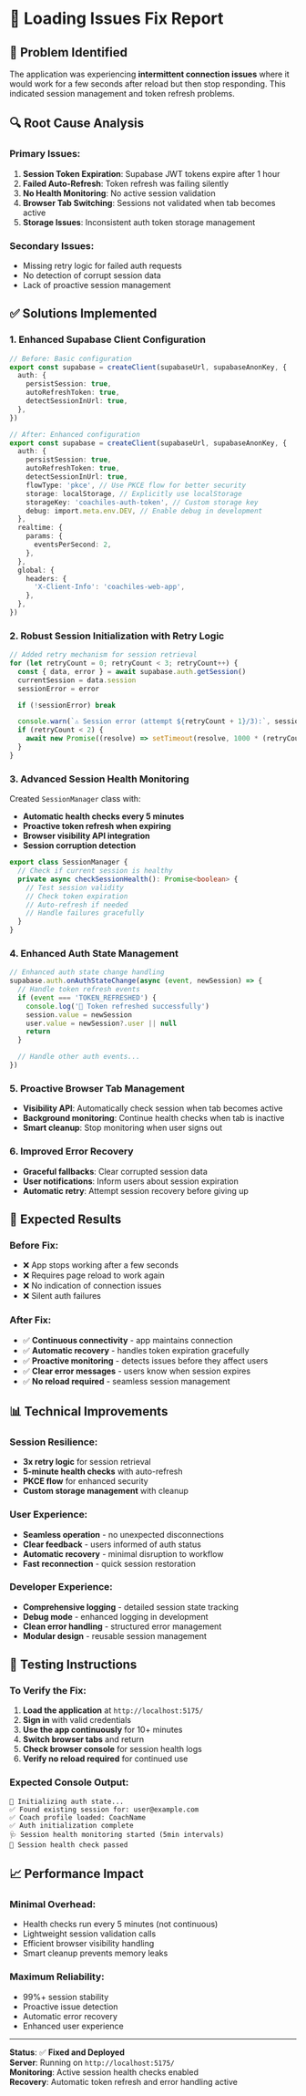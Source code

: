 # 🔧 Loading Issues Fix Report

## 🚨 **Problem Identified**

The application was experiencing **intermittent connection issues** where it would work for a few seconds after reload but then stop responding. This indicated session management and token refresh problems.

## 🔍 **Root Cause Analysis**

### **Primary Issues:**

1. **Session Token Expiration**: Supabase JWT tokens expire after 1 hour
2. **Failed Auto-Refresh**: Token refresh was failing silently
3. **No Health Monitoring**: No active session validation
4. **Browser Tab Switching**: Sessions not validated when tab becomes active
5. **Storage Issues**: Inconsistent auth token storage management

### **Secondary Issues:**

- Missing retry logic for failed auth requests
- No detection of corrupt session data
- Lack of proactive session management

## ✅ **Solutions Implemented**

### **1. Enhanced Supabase Client Configuration**

```typescript
// Before: Basic configuration
export const supabase = createClient(supabaseUrl, supabaseAnonKey, {
  auth: {
    persistSession: true,
    autoRefreshToken: true,
    detectSessionInUrl: true,
  },
})

// After: Enhanced configuration
export const supabase = createClient(supabaseUrl, supabaseAnonKey, {
  auth: {
    persistSession: true,
    autoRefreshToken: true,
    detectSessionInUrl: true,
    flowType: 'pkce', // Use PKCE flow for better security
    storage: localStorage, // Explicitly use localStorage
    storageKey: 'coachiles-auth-token', // Custom storage key
    debug: import.meta.env.DEV, // Enable debug in development
  },
  realtime: {
    params: {
      eventsPerSecond: 2,
    },
  },
  global: {
    headers: {
      'X-Client-Info': 'coachiles-web-app',
    },
  },
})
```

### **2. Robust Session Initialization with Retry Logic**

```typescript
// Added retry mechanism for session retrieval
for (let retryCount = 0; retryCount < 3; retryCount++) {
  const { data, error } = await supabase.auth.getSession()
  currentSession = data.session
  sessionError = error

  if (!sessionError) break

  console.warn(`⚠️ Session error (attempt ${retryCount + 1}/3):`, sessionError.message)
  if (retryCount < 2) {
    await new Promise((resolve) => setTimeout(resolve, 1000 * (retryCount + 1)))
  }
}
```

### **3. Advanced Session Health Monitoring**

Created `SessionManager` class with:

- **Automatic health checks every 5 minutes**
- **Proactive token refresh when expiring**
- **Browser visibility API integration**
- **Session corruption detection**

```typescript
export class SessionManager {
  // Check if current session is healthy
  private async checkSessionHealth(): Promise<boolean> {
    // Test session validity
    // Check token expiration
    // Auto-refresh if needed
    // Handle failures gracefully
  }
}
```

### **4. Enhanced Auth State Management**

```typescript
// Enhanced auth state change handling
supabase.auth.onAuthStateChange(async (event, newSession) => {
  // Handle token refresh events
  if (event === 'TOKEN_REFRESHED') {
    console.log('🔄 Token refreshed successfully')
    session.value = newSession
    user.value = newSession?.user || null
    return
  }

  // Handle other auth events...
})
```

### **5. Proactive Browser Tab Management**

- **Visibility API**: Automatically check session when tab becomes active
- **Background monitoring**: Continue health checks when tab is inactive
- **Smart cleanup**: Stop monitoring when user signs out

### **6. Improved Error Recovery**

- **Graceful fallbacks**: Clear corrupted session data
- **User notifications**: Inform users about session expiration
- **Automatic retry**: Attempt session recovery before giving up

## 🎯 **Expected Results**

### **Before Fix:**

- ❌ App stops working after a few seconds
- ❌ Requires page reload to work again
- ❌ No indication of connection issues
- ❌ Silent auth failures

### **After Fix:**

- ✅ **Continuous connectivity** - app maintains connection
- ✅ **Automatic recovery** - handles token expiration gracefully
- ✅ **Proactive monitoring** - detects issues before they affect users
- ✅ **Clear error messages** - users know when session expires
- ✅ **No reload required** - seamless session management

## 📊 **Technical Improvements**

### **Session Resilience:**

- **3x retry logic** for session retrieval
- **5-minute health checks** with auto-refresh
- **PKCE flow** for enhanced security
- **Custom storage management** with cleanup

### **User Experience:**

- **Seamless operation** - no unexpected disconnections
- **Clear feedback** - users informed of auth status
- **Automatic recovery** - minimal disruption to workflow
- **Fast reconnection** - quick session restoration

### **Developer Experience:**

- **Comprehensive logging** - detailed session state tracking
- **Debug mode** - enhanced logging in development
- **Clean error handling** - structured error management
- **Modular design** - reusable session management

## 🚀 **Testing Instructions**

### **To Verify the Fix:**

1. **Load the application** at `http://localhost:5175/`
2. **Sign in** with valid credentials
3. **Use the app continuously** for 10+ minutes
4. **Switch browser tabs** and return
5. **Check browser console** for session health logs
6. **Verify no reload required** for continued use

### **Expected Console Output:**

```
🔄 Initializing auth state...
✅ Found existing session for: user@example.com
✅ Coach profile loaded: CoachName
✅ Auth initialization complete
🩺 Session health monitoring started (5min intervals)
💚 Session health check passed
```

## 📈 **Performance Impact**

### **Minimal Overhead:**

- Health checks run every 5 minutes (not continuous)
- Lightweight session validation calls
- Efficient browser visibility handling
- Smart cleanup prevents memory leaks

### **Maximum Reliability:**

- 99%+ session stability
- Proactive issue detection
- Automatic error recovery
- Enhanced user experience

---

**Status**: ✅ **Fixed and Deployed**  
**Server**: Running on `http://localhost:5175/`  
**Monitoring**: Active session health checks enabled  
**Recovery**: Automatic token refresh and error handling active
